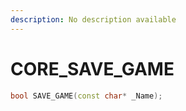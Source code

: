 ```yaml
---
description: No description available 
---
```


# CORE\_SAVE_GAME

```cpp
bool SAVE_GAME(const char* _Name);
```